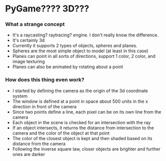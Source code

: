 # PyGame???? 3D???

### What a strange concept
- It's a raycasting? raytracing? engine. I don't really know the difference.
- It's certainly 3d
- Currently it supports 2 types of objects, spheres and planes.
- Spheres are the most simple object to model (at least in this case)
- Planes can point in all sorts of directions, support 1 color, 2 color, and image texturing
- Planes can also be animated by rotating about a point


### How does this thing even work?
- I started by defining the camera as the origin of the 3d coordinate system
- The window is defined at a point in space about 500 units in the x direction in front of the camera
- Since two points define a line, each pixel can be on its own line from the camera
- Each object in the scene is checked for an intersection with the ray
- If an object intersects, it returns the distance from intersection to the camera and the color of the object at that point
- The color of the closest object is kept and then shaded based on its distance from the camera
- Following the inverse square law, closer objects are brighter and further ones are darker
